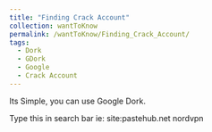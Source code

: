 ```yaml
---
title: "Finding Crack Account"
collection: wantToKnow
permalink: /wantToKnow/Finding_Crack_Account/
tags:
  - Dork
  - GDork
  - Google
  - Crack Account
---
```


Its Simple, you can use Google Dork.

Type this in search bar
ie: site:pastehub.net nordvpn
